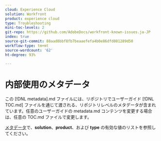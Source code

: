 ```yaml
---
cloud: Experience Cloud
solution: Workfront
product: experience cloud
type: Troubleshooting
mini-toc-levels: 2
git-repo: https://github.com/AdobeDocs/workfront-known-issues.ja-JP
index: true
source-git-commit: 88aad8bbf8fb7beaaefefa4b0e86dfd081289d50
workflow-type: tm+mt
source-wordcount: '62'
ht-degree: 93%

---
```



# 内部使用のメタデータ

この [!DNL metadata].md ファイルには、リポジトリでユーザーガイド [!DNL TOC.md] ファイルを通じて渡される、リポジトリレベルのメタデータが含まれています。任意のユーザーガイドの metadata.md コンテンツを変更する場合は、任意の TOC.md ファイルで変更します。

[メタデータ](https://experienceleague.adobe.com/docs/authoring-guide-exl/using/editing/user-guide-setup/metadata.html?lang=ja)で、**solution**、**product**、および **type** の有効な値のリストを参照してください。

